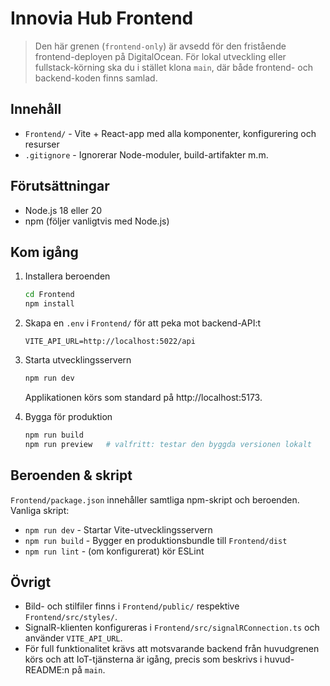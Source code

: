 # Innovia Hub Frontend

> Den här grenen (`frontend-only`) är avsedd för den fristående frontend-deployen på DigitalOcean. För lokal utveckling eller fullstack-körning ska du i stället klona `main`, där både frontend- och backend-koden finns samlad.

## Innehåll
- `Frontend/` - Vite + React-app med alla komponenter, konfigurering och resurser
- `.gitignore` - Ignorerar Node-moduler, build-artifakter m.m.

## Förutsättningar
- Node.js 18 eller 20
- npm (följer vanligtvis med Node.js)

## Kom igång

1. Installera beroenden
   ```bash
   cd Frontend
   npm install
   ```

2. Skapa en `.env` i `Frontend/` för att peka mot backend-API:t
   ```env
   VITE_API_URL=http://localhost:5022/api
   ```

3. Starta utvecklingsservern
   ```bash
   npm run dev
   ```
   Applikationen körs som standard på http://localhost:5173.

4. Bygga för produktion
   ```bash
   npm run build
   npm run preview   # valfritt: testar den byggda versionen lokalt
   ```

## Beroenden & skript
`Frontend/package.json` innehåller samtliga npm-skript och beroenden. Vanliga skript:
- `npm run dev` - Startar Vite-utvecklingsservern
- `npm run build` - Bygger en produktionsbundle till `Frontend/dist`
- `npm run lint` - (om konfigurerat) kör ESLint

## Övrigt
- Bild- och stilfiler finns i `Frontend/public/` respektive `Frontend/src/styles/`.
- SignalR-klienten konfigureras i `Frontend/src/signalRConnection.ts` och använder `VITE_API_URL`.
- För full funktionalitet krävs att motsvarande backend från huvudgrenen körs och att IoT-tjänsterna är igång, precis som beskrivs i huvud-README:n på `main`.
